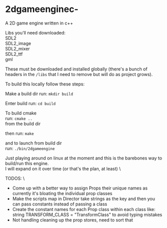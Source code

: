 # 2dgameenginec-

A 2D game engine written in c++

Libs you'll need downloaded:\
SDL2\
SDL2_image\
SDL2_mixer\
SDL2_ttf\
gml

These must be downloaded and installed globally (there's a bunch of headers in the `/libs` that I need to remove but will do as project grows).

To build this locally follow these steps:

Make a build dir
run: `mkdir build`

Enter build
run: `cd build`

To build cmake\
run: `cmake ..`\
from the build dir

then run: `make`

and to launch from build dir \
run: `./bin/2dgameengine`

Just playing around on linux at the moment and this is the barebones way to build/run this engine.\
I will expand on it over time (or that's the plan, at least) \

TODOS: \

- Come up with a better way to assign Props their unique names
  as currently it's bloating the individual prop classes
- Make the scripts map in Director take strings as the key
  and then you can pass constants instead of passing a class
- Create the constant names for each Prop class within each class
  like: string TRANSFORM_CLASS = "TransformClass" to avoid
  typing mistakes
- Not handling cleaning up the prop stores, need to sort that
